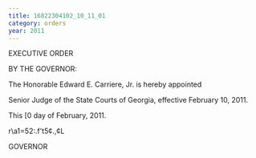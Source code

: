 ```yaml
---
title: 16822304102_10_11_01
category: orders
year: 2011
---
```

 

EXECUTIVE ORDER

BY THE GOVERNOR:

The Honorable Edward E. Carriere, Jr. is hereby appointed

Senior Judge of the State Courts of Georgia, effective
February 10, 2011.

This [0 day of February, 2011.

r\a1=52:.f't5¢.,¢L

GOVERNOR

